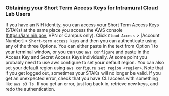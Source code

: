 ### Obtaining your Short Term Access Keys for Intramural Cloud Lab Users
If you have an NIH identity, you can access your Short Term Access Keys (STAKs) at the same place you access the AWS console (https://iam.nih.gov, VPN or Campus only).
Click `Cloud Access` > [Account Number] > `Short-term access keys` and then you can authenticate using any of the three Options. 
You can either paste in the text from Option 1 to your terminal window, or you can use `aws configure` and paste in the Access Key and Secret Access Keys individually. 
At some point you probably need to use aws configure to set your default region. You can also set your default region using `aws configure set region <region>`.
Note that if you get logged out, sometimes your STAKs will no longer be valid. If you get an unexpected error, check that you have CLI access with something like `aws s3 ls`. If you get an error, just log back in, retrieve new keys, and redo the authentication.
